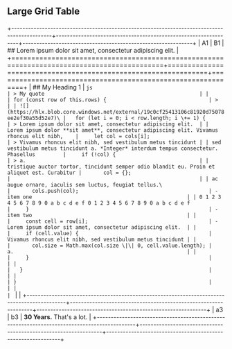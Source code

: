 ## Large Grid Table

+--------------------------------------------------------------------------------------------+----------------------------------------------------------------+-------------------------------------------------------------+
| A1                                                                                         | B1                                                             | ## Lorem ipsum dolor sit amet, consectetur adipiscing elit. |
+============================================================================================+================================================================+=============================================================+
| ## My Heading 1                                                                            | ```js                                                          | > My quote                                                  |
|                                                                                            | for (const row of this.rows) {                                 | >                                                           |
| ![](https://hlx.blob.core.windows.net/external/19c0cf25413106c81920d75078ee2ef30a55d52e7)\ |   for (let i = 0; i < row.length; i \+= 1) {                   | > Lorem ipsum dolor sit amet, consectetur adipiscing elit.  |
| Lorem ipsum dolor **sit amet**, consectetur adipiscing elit. Vivamus rhoncus elit nibh,    |     let col = cols[i];                                         | > Vivamus rhoncus elit nibh, sed vestibulum metus tincidunt |
| sed vestibulum metus tincidunt a. *Integer* interdum tempus consectetur. Phasellus         |     if (!col) {                                                | > a.                                                        |
| tristique auctor tortor, tincidunt semper odio blandit eu. Proin et aliquet est. Curabitur |       col = {};                                                |                                                             |
| ac augue ornare, iaculis sem luctus, feugiat tellus.\                                      |       cols.push(col);                                          | - item one                                                  |
| 0 1 2 3 4 5 6 7 8 9 0 a b c d e f 0 1 2 3 4 5 6 7 8 9 0 a b c d e f                        |     }                                                          | - item two                                                  |
|                                                                                            |     const cell = row[i];                                       | - Lorem ipsum dolor sit amet, consectetur adipiscing elit.  |
|                                                                                            |     if (cell.value) {                                          |   Vivamus rhoncus elit nibh, sed vestibulum metus tincidunt |
|                                                                                            |       col.size = Math.max(col.size \|\| 0, cell.value.length); |   a.                                                        |
|                                                                                            |     }                                                          |                                                             |
|                                                                                            |   }                                                            |                                                             |
|                                                                                            | }                                                              |                                                             |
|                                                                                            | ```                                                            |                                                             |
+--------------------------------------------------------------------------------------------+----------------------------------------------------------------+-------------------------------------------------------------+
| a3                                                                                         | b3                                                             | **30 Years.** That's a lot.                                 |
+--------------------------------------------------------------------------------------------+----------------------------------------------------------------+-------------------------------------------------------------+
